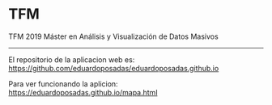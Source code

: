 # TFM
TFM 2019 Máster en Análisis y Visualización de Datos Masivos
_______________________

El repositorio de la aplicacion web es:
https://github.com/eduardoposadas/eduardoposadas.github.io

Para ver funcionando la aplicion:
https://eduardoposadas.github.io/mapa.html
